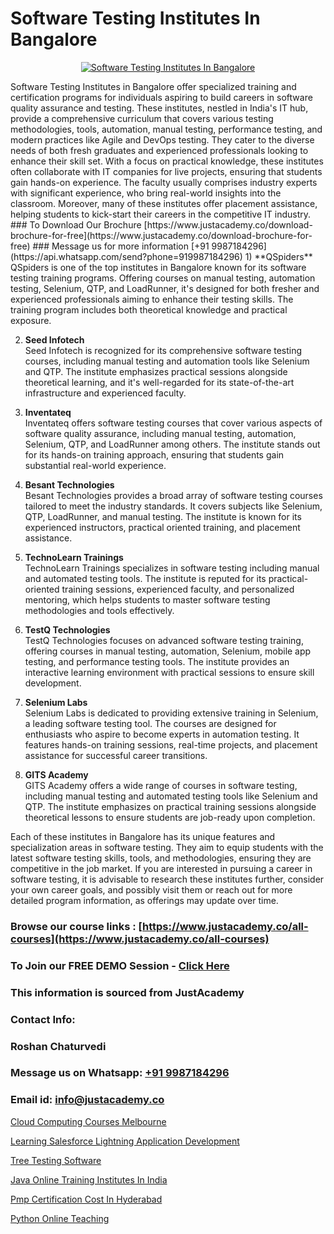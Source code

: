 # Software Testing Institutes In Bangalore

<p align="center">
  <a href="https://justacademy.co/program-detail/software-testing">
    <img src="https://justacademy.co/storage2/program_images/1704700438.webp" alt="Software Testing Institutes In Bangalore">
  </a>
</p>
Software Testing Institutes in Bangalore offer specialized training and certification programs for individuals aspiring to build careers in software quality assurance and testing. These institutes, nestled in India's IT hub, provide a comprehensive curriculum that covers various testing methodologies, tools, automation, manual testing, performance testing, and modern practices like Agile and DevOps testing. They cater to the diverse needs of both fresh graduates and experienced professionals looking to enhance their skill set. With a focus on practical knowledge, these institutes often collaborate with IT companies for live projects, ensuring that students gain hands-on experience. The faculty usually comprises industry experts with significant experience, who bring real-world insights into the classroom. Moreover, many of these institutes offer placement assistance, helping students to kick-start their careers in the competitive IT industry.
### To Download Our Brochure [https://www.justacademy.co/download-brochure-for-free](https://www.justacademy.co/download-brochure-for-free)
### Message us for more information [+91 9987184296](https://api.whatsapp.com/send?phone=919987184296)
1) **QSpiders**  
QSpiders is one of the top institutes in Bangalore known for its software testing training programs. Offering courses on manual testing, automation testing, Selenium, QTP, and LoadRunner, it's designed for both fresher and experienced professionals aiming to enhance their testing skills. The training program includes both theoretical knowledge and practical exposure.

2) **Seed Infotech**  
Seed Infotech is recognized for its comprehensive software testing courses, including manual testing and automation tools like Selenium and QTP. The institute emphasizes practical sessions alongside theoretical learning, and it's well-regarded for its state-of-the-art infrastructure and experienced faculty.

3) **Inventateq**  
Inventateq offers software testing courses that cover various aspects of software quality assurance, including manual testing, automation, Selenium, QTP, and LoadRunner among others. The institute stands out for its hands-on training approach, ensuring that students gain substantial real-world experience.

4) **Besant Technologies**  
Besant Technologies provides a broad array of software testing courses tailored to meet the industry standards. It covers subjects like Selenium, QTP, LoadRunner, and manual testing. The institute is known for its experienced instructors, practical oriented training, and placement assistance.

5) **TechnoLearn Trainings**   
TechnoLearn Trainings specializes in software testing including manual and automated testing tools. The institute is reputed for its practical-oriented training sessions, experienced faculty, and personalized mentoring, which helps students to master software testing methodologies and tools effectively.

6) **TestQ Technologies**  
TestQ Technologies focuses on advanced software testing training, offering courses in manual testing, automation, Selenium, mobile app testing, and performance testing tools. The institute provides an interactive learning environment with practical sessions to ensure skill development.

7) **Selenium Labs**  
Selenium Labs is dedicated to providing extensive training in Selenium, a leading software testing tool. The courses are designed for enthusiasts who aspire to become experts in automation testing. It features hands-on training sessions, real-time projects, and placement assistance for successful career transitions.

8) **GITS Academy**  
GITS Academy offers a wide range of courses in software testing, including manual testing and automated testing tools like Selenium and QTP. The institute emphasizes on practical training sessions alongside theoretical lessons to ensure students are job-ready upon completion.

Each of these institutes in Bangalore has its unique features and specialization areas in software testing. They aim to equip students with the latest software testing skills, tools, and methodologies, ensuring they are competitive in the job market. If you are interested in pursuing a career in software testing, it is advisable to research these institutes further, consider your own career goals, and possibly visit them or reach out for more detailed program information, as offerings may update over time.

### Browse our course links : [https://www.justacademy.co/all-courses](https://www.justacademy.co/all-courses) 
### To Join our FREE DEMO Session - [Click Here](https://www.justacademy.co/register-for-course-demo)


### This information is sourced from JustAcademy
### Contact Info:
### Roshan Chaturvedi
### Message us on Whatsapp: [+91 9987184296](https://api.whatsapp.com/send?phone=919987184296)
### Email id: [info@justacademy.co](mailto:info@justacademy.co)
                
[Cloud Computing Courses Melbourne](https://www.linkedin.com/pulse/cloud-computing-courses-melbourne-justacademy-mumbai-ashuc?trackingId=PWxsHQdWFSYVdB%2Fo6qNfIA%3D%3D&lipi=urn%3Ali%3Apage%3Ad_flagship3_showcase_admin%3Bd7Lyhom7ShKzEAWk1fq2Tw%3D%3D)

[Learning Salesforce Lightning Application Development](https://www.linkedin.com/pulse/learning-salesforce-lightning-application-development-jwxdc?trackingId=Vxru5gNqJNFh4H6z4jNjDw%3D%3D&lipi=urn%3Ali%3Apage%3Ad_flagship3_showcase_admin%3BJUoY9p%2BbQrqxVPWmOWmq6Q%3D%3D)

[Tree Testing Software](https://medium.com/@namusn/tree-testing-software-277ee9071944)

[Java Online Training Institutes In India](https://medium.com/@abhidnya.1068/java-online-training-institutes-in-india-f0c355702e44)

[Pmp Certification Cost In Hyderabad](https://justacademyin.github.io/justacademy/pmp-certification-cost-in-hyderabad)

[Python Online Teaching](https://justacademyin.github.io/justacademy/python-online-teaching)

